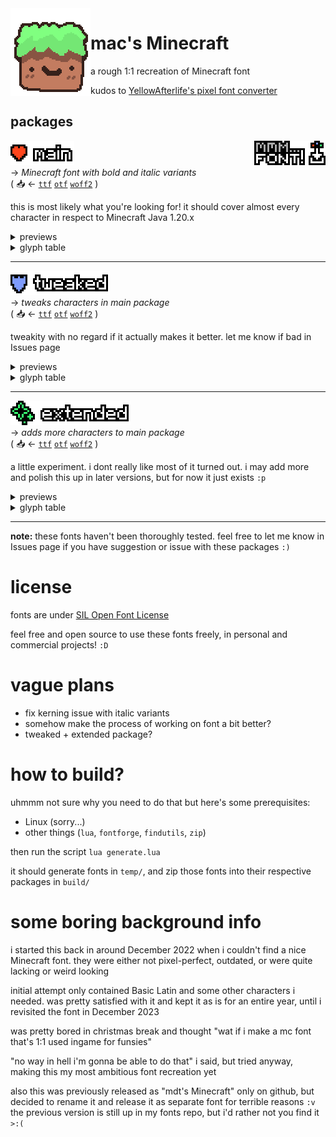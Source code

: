 <img align="left" src="GITHUB/bennett.png" alt="strange grass block">

<h1>mac's Minecraft</h2>

a rough 1:1 recreation of Minecraft font

kudos to [YellowAfterlife's pixel font converter](https://yal.cc/r/20/pixelfont/)


<h2>packages</h2>

<img align="right" src="./GITHUB/mmm... font!.png">

<p>
	<img src="./GITHUB/main%20package.png" alt="main">
	<br>
	→ <i>Minecraft font with bold and italic variants</i>
	<br>
	( 📥 ← 
		<a href="https://github.com/macimas/macsMinecraft/raw/main/build/mac's%20Minecraft%20ttf.zip"><code>ttf</code></a> 
		<a href="https://github.com/macimas/macsMinecraft/raw/main/build/mac's%20Minecraft%20otf.zip"><code>otf</code></a> 
		<a href="https://github.com/macimas/macsMinecraft/raw/main/build/mac's%20Minecraft%20woff2.zip"><code>woff2</code></a> 
	)
</p>

this is most likely what you're looking for! it should cover almost every character in respect to Minecraft Java 1.20.x

<details>
	<summary>previews</summary>
	some sample text
	<br>
	<img src="./GITHUB/main preview 1.png">
	<hr>
	bold and italic variants, with bold being strange as ever
	<br>
	please note that italic has a little kerning issue that i do not know how to fix yet. sorry
	<img src="./GITHUB/main preview 2.png">
	<hr>
	a boring little story
	<br>
	<img src="./GITHUB/main preview 3.png">
	<hr>
	some goofy thing i wrote for some odd reason
	<br>
	<img src="./GITHUB/main preview 4.png">
</details>

<details>
	<summary>glyph table</summary>
	<img src="./base/mac's Minecraft/table.png">
</details>

<hr>

<p>
	<img src="./GITHUB/tweaked%20package.png" alt="tweaked">
	<br>
	→ <i>tweaks characters in main package</i>
	<br>
	( 📥 ← 
		<a href="https://github.com/macimas/macsMinecraft/raw/main/build/mac's%20Tweaked%20Minecraft%20ttf.zip"><code>ttf</code></a> 
		<a href="https://github.com/macimas/macsMinecraft/raw/main/build/mac's%20Tweaked%20Minecraft%20otf.zip"><code>otf</code></a> 
		<a href="https://github.com/macimas/macsMinecraft/raw/main/build/mac's%20Tweaked%20Minecraft%20woff2.zip"><code>woff2</code></a> 
	)
</p>

tweakity with no regard if it actually makes it better. let me know if bad in Issues page

<details>
	<summary>previews</summary>
	tweaks some things, i guess..
	<br>
	<img src="./GITHUB/tweaked preview 1.png">
	<hr>
	bold variant should be more readable
	<br>
	<img src="./GITHUB/tweaked preview 2.png">
	<hr>
	some characters will not be bolden in bold variant, for reasons!
	<br>
	<img src="./GITHUB/tweaked preview 3.png">
</details>

<details>
	<summary>glyph table</summary>
	<img src="./base/mac's Tweaked Minecraft/table.png">
	<br>
	<img src="./base/mac's Tweaked Minecraft/Bold/table.png">
</details>

<hr>

<p>
	<img src="./GITHUB/extended%20package.png" alt="extended">
	<br>
	→ <i>adds more characters to main package</i>
	<br>
	( 📥 ← 
		<a href="https://github.com/macimas/macsMinecraft/raw/main/build/mac's%20Extended%20Minecraft%20ttf.zip"><code>ttf</code></a> 
		<a href="https://github.com/macimas/macsMinecraft/raw/main/build/mac's%20Extended%20Minecraft%20otf.zip"><code>otf</code></a> 
		<a href="https://github.com/macimas/macsMinecraft/raw/main/build/mac's%20Extended%20Minecraft%20woff2.zip"><code>woff2</code></a> 
	)
</p>

a little experiment. i dont really like most of it turned out. i may add more and polish this up in later versions, but for now it just exists `:p`

<details>
	<summary>previews</summary>
	a little arrowy and sparkly preview, with (most likely) bonked Shavian sentence
	<br>
	<img src="./GITHUB/extended preview 1.png">
	<br>
	please note that some characters aren't built properly due to the converter i use. it does provide a fix but filesize triples and im too stubborn, so yeah. i dont realy care for now since you probably dont really need to use this package anyway
	<br>
	<img src="./GITHUB/extended preview 2.png">
</details>

<details>
	<summary>glyph table</summary>
	<img src="./base/mac's Extended Minecraft/table.png">
</details>

<hr>

**note:** these fonts haven't been thoroughly tested. feel free to let me know in Issues page if you have suggestion or issue with these packages `:)`


# license
fonts are under [SIL Open Font License](./LICENSE)

feel free and open source to use these fonts freely, in personal and commercial projects! `:D`


# vague plans

- fix kerning issue with italic variants
- somehow make the process of working on font a bit better?
- tweaked + extended package?


# how to build?
uhmmm not sure why you need to do that but here's some prerequisites:

- Linux (sorry...)
- other things (`lua`, `fontforge`, `findutils`, `zip`)

then run the script `lua generate.lua`

it should generate fonts in `temp/`, and zip those fonts into their respective packages in `build/`

# some boring background info

i started this back in around December 2022 when i couldn't find a nice Minecraft font. they were either not pixel-perfect, outdated, or were quite lacking or weird looking

initial attempt only contained Basic Latin and some other characters i needed. was pretty satisfied with it and kept it as is for an entire year, until i revisited the font in December 2023

was pretty bored in christmas break and thought "wat if i make a mc font that's 1:1 used ingame for funsies"

"no way in hell i'm gonna be able to do that" i said, but tried anyway, making this my most ambitious font recreation yet

also this was previously released as "mdt's Minecraft" only on github, but decided to rename it and release it as separate font for terrible reasons `:v` the previous version is still up in my fonts repo, but i'd rather not you find it `>:(` 